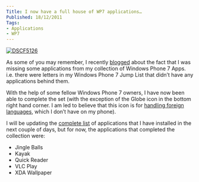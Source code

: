 ```yaml
---
Title: I now have a full house of WP7 applications…
Published: 18/12/2011
Tags:
- Applications
- WP7
---
```


[![DSCF5126](http://www.gep13.co.uk/blog/wp-content/uploads/2011/12/DSCF5126_thumb.jpg)](http://www.gep13.co.uk/blog/wp-content/uploads/2011/12/DSCF5126.jpg)   

As some of you may remember, I recently [blogged](http://www.gep13.co.uk/blog/?p=499) about the fact that I was missing some applications from my collection of Windows Phone 7 Apps. i.e. there were letters in my Windows Phone 7 Jump List that didn’t have any applications behind them.

With the help of some fellow Windows Phone 7 owners, I have now been able to complete the set (with the exception of the Globe icon in the bottom right hand corner. I am led to believe that this icon is for [handling foreign languages](http://forum.xda-developers.com/showthread.php?t=1204578), which I don’t have on my phone).

I will be updating the [complete list](http://www.gep13.co.uk/blog/?p=305) of applications that I have installed in the next couple of days, but for now, the applications that completed the collection were:

- Jingle Balls
- Kayak
- Quick Reader
- VLC Play
- XDA Wallpaper
